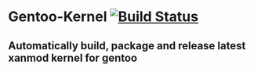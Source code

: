 # Gentoo-Kernel [![Build Status](https://cloud.drone.io/api/badges/r3tr0w0lf/gentoo-kernel/status.svg)](https://cloud.drone.io/r3tr0w0lf/gentoo-kernel)

## Automatically build, package and release latest xanmod kernel for gentoo

